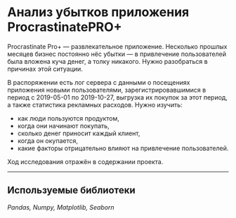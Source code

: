 # Анализ убытков приложения ProcrastinatePRO+

Procrastinate Pro+ — развлекательное приложение. Несколько прошлых месяцев бизнес постоянно нёс убытки — в привлечение пользователей была вложена куча денег, а толку никакого. Нужно разобраться в причинах этой ситуации.

В распоряжении есть лог сервера с данными о посещениях приложения новыми пользователями, зарегистрировавшимися в период с 2019-05-01 по 2019-10-27, выгрузка их покупок за этот период, а также статистика рекламных расходов.
Нужно изучить:  
- как люди пользуются продуктом, 
- когда они начинают покупать, 
- сколько денег приносит каждый клиент, 
- когда он окупается,
- какие факторы отрицательно влияют на привлечение пользователей.

Ход исследования отражён в содержании проекта.

___
## Используемые библиотеки

*Pandas, Numpy, Matplotlib, Seaborn*
